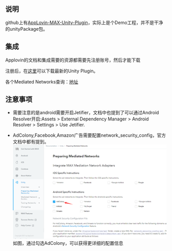 ## 说明
github上有[AppLovin-MAX-Unity-Plugin](https://github.com/AppLovin/AppLovin-MAX-Unity-Plugin)，实际上是个Demo工程，并不是干净的unityPackage包。

## 集成
Applovin的文档和集成需要的资源都需要先注册账号，然后才能下载

注册后，在[这里](https://dash.applovin.com/documentation/mediation/unity/getting-started/integration)可以下载最新的Unity Plugin。



各个Mediated Networks查询：[地址](https://dash.applovin.com/documentation/mediation/unity/mediation-adapters)


## 注意事项
- 需要注意的是android需要开启Jetifier，文档中也提到了可以通过Android Resolver开启:Assets > External Dependency Manager > Android Resolver > Settings > Use Jetifier.

- AdColony,Facebook,Amazon广告需要配置network_security_config，官方文档中都有提到。
![](https://raw.githubusercontent.com/iningwei/SelfPictureHost/master/Blog/20210317164856.png)
如图，通过勾选AdColony，可以获得更详细的配置信息